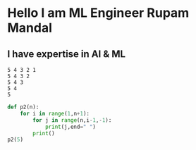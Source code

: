 # Hello I am ML Engineer Rupam Mandal
## I have expertise in AI & ML
``` 
5 4 3 2 1 
5 4 3 2 
5 4 3 
5 4 
5
```
```python 
def p2(n):
    for i in range(1,n+1):
        for j in range(n,i-1,-1):
            print(j,end=" ")
        print()
p2(5)

```